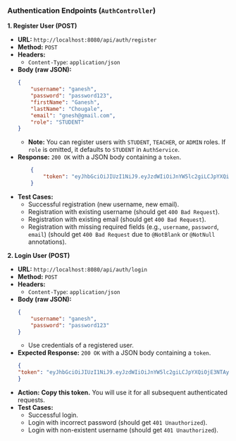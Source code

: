 ### **Authentication Endpoints (`AuthController`)**

**1. Register User (POST)**

* **URL:** `http://localhost:8080/api/auth/register`
* **Method:** `POST`
* **Headers:**
    * `Content-Type`: `application/json`
* **Body (raw JSON):**
    ```json
    {
        "username": "ganesh",
        "password": "password123",
        "firstName": "Ganesh",
        "lastName": "Chougale",
        "email": "gnesh@gmail.com",
        "role": "STUDENT"
    }
    ```
    * **Note:** You can register users with `STUDENT`, `TEACHER`, or `ADMIN` roles. If `role` is omitted, it defaults to `STUDENT` in `AuthService`.
* **Response:** `200 OK` with a JSON body containing a `token`.
    ```json
        {
            "token": "eyJhbGciOiJIUzI1NiJ9.eyJzdWIiOiJnYW5lc2giLCJpYXQiOjE3NTAyNjAzNDksImV4cCI6MTc1MDM0Njc0OX0.LPEGRDd0YtzSs_ZywWwpdg_1IjJxHmGu4JJCC32o4z8"
        }
    ```
* **Test Cases:**
    * Successful registration (new username, new email).
    * Registration with existing username (should get `400 Bad Request`).
    * Registration with existing email (should get `400 Bad Request`).
    * Registration with missing required fields (e.g., `username`, `password`, `email`) (should get `400 Bad Request` due to `@NotBlank` or `@NotNull` annotations).

**2. Login User (POST)**

* **URL:** `http://localhost:8080/api/auth/login`
* **Method:** `POST`
* **Headers:**
    * `Content-Type`: `application/json`
* **Body (raw JSON):**
    ```json
    {
        "username": "ganesh",
        "password": "password123"
    }
    ```
    * Use credentials of a registered user.
* **Expected Response:** `200 OK` with a JSON body containing a `token`.
    ```json
    {
    "token": "eyJhbGciOiJIUzI1NiJ9.eyJzdWIiOiJnYW5lc2giLCJpYXQiOjE3NTAyNjA0NDAsImV4cCI6MTc1MDM0Njg0MH0.o9yLMeqG-MAivH2RW1cMHTbXn40k8Qv6ll9nS7k30cg"
    }
    ```
* **Action:** **Copy this token.** You will use it for all subsequent authenticated requests.
* **Test Cases:**
    * Successful login.
    * Login with incorrect password (should get `401 Unauthorized`).
    * Login with non-existent username (should get `401 Unauthorized`).